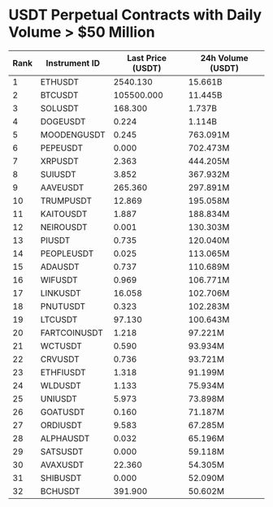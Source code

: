 # USDT Perpetual Contracts with Daily Volume > $50 Million

| Rank | Instrument ID | Last Price (USDT) | 24h Volume (USDT) |
|------|---------------|-------------------|-------------------|
| 1 | ETHUSDT | 2540.130 | 15.661B |
| 2 | BTCUSDT | 105500.000 | 11.445B |
| 3 | SOLUSDT | 168.300 | 1.737B |
| 4 | DOGEUSDT | 0.224 | 1.114B |
| 5 | MOODENGUSDT | 0.245 | 763.091M |
| 6 | PEPEUSDT | 0.000 | 702.473M |
| 7 | XRPUSDT | 2.363 | 444.205M |
| 8 | SUIUSDT | 3.852 | 367.932M |
| 9 | AAVEUSDT | 265.360 | 297.891M |
| 10 | TRUMPUSDT | 12.869 | 195.058M |
| 11 | KAITOUSDT | 1.887 | 188.834M |
| 12 | NEIROUSDT | 0.001 | 130.303M |
| 13 | PIUSDT | 0.735 | 120.040M |
| 14 | PEOPLEUSDT | 0.025 | 113.065M |
| 15 | ADAUSDT | 0.737 | 110.689M |
| 16 | WIFUSDT | 0.969 | 106.771M |
| 17 | LINKUSDT | 16.058 | 102.706M |
| 18 | PNUTUSDT | 0.323 | 102.283M |
| 19 | LTCUSDT | 97.130 | 100.643M |
| 20 | FARTCOINUSDT | 1.218 | 97.221M |
| 21 | WCTUSDT | 0.590 | 93.934M |
| 22 | CRVUSDT | 0.736 | 93.721M |
| 23 | ETHFIUSDT | 1.318 | 91.199M |
| 24 | WLDUSDT | 1.133 | 75.934M |
| 25 | UNIUSDT | 5.973 | 73.898M |
| 26 | GOATUSDT | 0.160 | 71.187M |
| 27 | ORDIUSDT | 9.583 | 67.285M |
| 28 | ALPHAUSDT | 0.032 | 65.196M |
| 29 | SATSUSDT | 0.000 | 59.118M |
| 30 | AVAXUSDT | 22.360 | 54.305M |
| 31 | SHIBUSDT | 0.000 | 52.090M |
| 32 | BCHUSDT | 391.900 | 50.602M |
